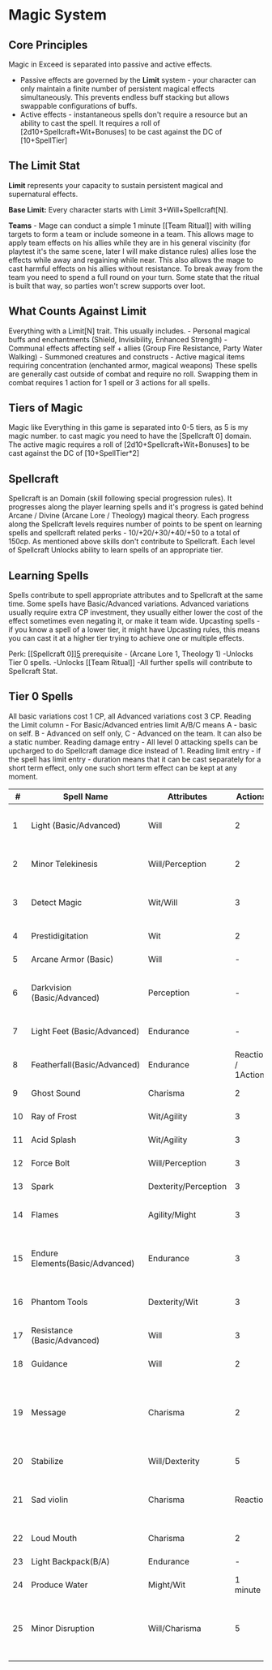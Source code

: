 # Magic System

## Core Principles

Magic in Exceed is separated into passive and active effects. 
- Passive effects are governed by the **Limit** system - your character can only maintain a finite number of persistent magical effects simultaneously. This prevents endless buff stacking but allows swappable configurations of buffs. 
- Active effects - instantaneous spells don't require a resource but an ability to cast the spell. It requires a roll of [2d10+Spellcraft+Wit+Bonuses] to be cast against the DC of [10+SpellTier]

## The Limit Stat
**Limit** represents your capacity to sustain persistent magical and supernatural effects.

**Base Limit:** Every character starts with Limit 3+Will+Spellcraft[N].

**Teams** - Mage can conduct a simple 1 minute [[Team Ritual]] with willing targets to form a team or include someone in a team. This allows mage to apply team effects on his allies while they are in his general viscinity (for playtest it's the same scene, later I will make distance rules) allies lose the effects while away and regaining while near. This also allows the mage to cast harmful effects on his allies without resistance. To break away from the team you need to spend a full round on your turn. Some state that the ritual is built that way, so parties won't screw supports over loot.

## What Counts Against Limit
Everything with a Limit[N] trait. This usually includes.
    - Personal magical buffs and enchantments (Shield, Invisibility, Enhanced Strength)
    - Communal effects affecting self + allies (Group Fire Resistance, Party Water Walking)
    - Summoned creatures and constructs
    - Active magical items requiring concentration (enchanted armor, magical weapons)
These spells are generally cast outside of combat and require no roll. Swapping them in combat requires 1 action for 1 spell or 3 actions for all spells.

## Tiers of Magic
Magic like Everything in this game is separated into 0-5 tiers, as 5 is my magic number. to cast magic you need to have the [Spellcraft 0] domain.  The active magic requires a roll of [2d10+Spellcraft+Wit+Bonuses] to be cast against the DC of [10+SpellTier*2]
## Spellcraft
Spellcraft is an Domain (skill following special progression rules). It progresses along the player learning spells and it's progress is gated behind Arcane / Divine (Arcane Lore / Theology) magical theory. 
Each progress along the Spellcraft levels requires number of points to be spent on learning spells and spellcraft related perks - 10/+20/+30/+40/+50 to a total of 150cp. As mentioned above skills don't contribute to Spellcraft.
Each level of Spellcraft Unlocks ability to learn spells of an appropriate tier.
## Learning Spells
Spells contribute to spell appropriate attributes and to Spellcraft at the same time.
Some spells have Basic/Advanced variations. Advanced variations usually require extra CP investment, they usually either lower the cost of the effect sometimes even negating it, or make it team wide.
Upcasting spells - if you know a spell of a lower tier, it might have Upcasting rules, this means you can cast it at a higher tier trying to achieve one or multiple effects.

Perk: [[Spellcraft 0]][5](Wit/Will) prerequisite - (Arcane Lore 1, Theology 1)
-Unlocks Tier 0 spells.
-Unlocks [[Team Ritual]]
-All further spells will contribute to Spellcraft Stat.
## Tier 0 Spells
All basic variations cost 1 CP, all Advanced variations cost 3 CP.
Reading the Limit column - For Basic/Advanced entries limit A/B/C means  A - basic on self. B - Advanced on self only, C - Advanced on the team. It can also be a static number.
Reading damage entry - All level 0 attacking spells can be upcharged to do Spellcraft damage dice instead of 1.
Reading limit entry - if the spell has limit entry - duration means that it can be cast separately for a short term effect, only one such short term effect can be kept at any moment.

| #   | Spell Name                      | Attributes           | Actions            | Description                                                                                                 | Limit       | Damage/Effect                                                                | Duration                 |
| --- | ------------------------------- | -------------------- | ------------------ | ----------------------------------------------------------------------------------------------------------- | ----------- | ---------------------------------------------------------------------------- | ------------------------ |
| 1   | Light (Basic/Advanced)          | Will                 | 2                  | Create torch-level illumination around yourself                                                             | Limit 1/0/1 | Bright light 10 squares on self/party members                                | 10 minutes if as a spell |
| 2   | Minor Telekinesis               | Will/Perception      | 2                  | Telekinetic manipulation of small objects                                                                   | -           | 5lb max, 30ft range                                                          | 1 minute                 |
| 3   | Detect Magic                    | Wit/Will             | 3                  | Sense magical auras and enchantments                                                                        | Limit 1     | See magic within 30ft                                                        | 10 minutes as a spell    |
| 4   | Prestidigitation                | Wit                  | 2                  | Minor magical effects (clean, flavor, color)                                                                | -           | Cosmetic effects                                                             | 1 minute                 |
| 5   | Arcane Armor (Basic)            | Will                 | -                  | Magical protection                                                                                          | Limit 1     | +1 Armor                                                                     | -                        |
| 6   | Darkvision (Basic/Advanced)     | Perception           | -                  | Grant self/team darkvision                                                                                  | Limit 1/0/1 | 5squares black and white darkvision on self/team                             | -                        |
| 7   | Light Feet (Basic/Advanced)     | Endurance            | -                  | Mage/Team ignores difficult terrain while traveling                                                         | Limit 1/0/1 | -                                                                            | -                        |
| 8   | Featherfall(Basic/Advanced)     | Endurance            | Reaction / 1Action | Negate falling damage on 1/multiple targets                                                                 | -           | -                                                                            | 1 minute                 |
| 9   | Ghost Sound                     | Charisma             | 2                  | Create illusory sounds                                                                                      | -           | Audio illusion                                                               | 10 seconds               |
| 10  | Ray of Frost                    | Wit/Agility          | 3                  | Cold energy projectile                                                                                      | -           | 1d4 cold damage                                                              | Instant                  |
| 11  | Acid Splash                     | Wit/Agility          | 3                  | Corrosive attack                                                                                            | -           | 1d6 acid damage                                                              | Instant                  |
| 12  | Force Bolt                      | Will/Perception      | 3                  | Unerring magical missile                                                                                    | -           | 1d4+1 force damage                                                           | Instant                  |
| 13  | Spark                           | Dexterity/Perception | 3                  | Electrical discharge                                                                                        | -           | 1d4 electric damage                                                          | Instant                  |
| 14  | Flames                          | Agility/Might        | 3                  | Produces a flame projectile, or supress a small fire                                                        | -           | 1d4 fire damage                                                              | Instant                  |
| 15  | Endure Elements(Basic/Advanced) | Endurance            | 3                  | Resist environmental extremes                                                                               | Limit 1/0/1 | Ignore minor environmental effects, like rain or dust storm                  | -                        |
| 16  | Phantom Tools                   | Dexterity/Wit        | 3                  | Create a phantom tools for a skill you have                                                                 | -           |                                                                              | 1 minute                 |
| 17  | Resistance (Basic/Advanced)     | Will                 | 3                  | Minor protection from one damage type                                                                       | Limit 1     | -1/Spellcraft damage from chosen type                                        | -                        |
| 18  | Guidance                        | Will                 | 2                  | Bless ally's next action                                                                                    | -           | +1 to ally's next roll                                                       | 1 round                  |
| 19  | Message                         | Charisma             | 2                  | Create a telepathic communication                                                                           | -           | 100ft telepathic whisper, ignores range and visibility reqs for team members | 1 minute                 |
| 20  | Stabilize                       | Will/Dexterity       | 5                  | Conduct magical First-aid                                                                                   | -           | First aid                                                                    | Instant                  |
| 21  | Sad violin                      | Charisma             | Reaction           | Play a prerecorded musical composition setting it as the ambient music for the scene                        | -           | -                                                                            | 1 minute                 |
| 22  | Loud Mouth                      | Charisma             | 2                  | amplify your voice 5 times                                                                                  | -           | -                                                                            | 1 minute                 |
| 23  | Light Backpack(B/A)             | Endurance            | -                  | Reduce the weight you carry by [N]                                                                          | Limit 1/0/1 | -                                                                            | 1 minute                 |
| 24  | Produce Water                   | Might/Wit            | 1 minute           | Produce a galon of water                                                                                    | -           | -                                                                            | -                        |
| 25  | Minor Disruption                | Will/Charisma        | 5                  | attempt to disrupt a duration spell within 10 squares, DC=10+CastersBonus, doesn't work on spells in limits | -           | -                                                                            | -                        |
